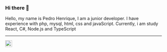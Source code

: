 ### Hi there 👋

<p align="left">
  Hello, my name is Pedro Henrique, I am a junior developer. I have experience with php, mysql, html, css and javaScript. Currently, i am study React, C#, Node.js and
  TypeScript
</p>

<hr />

<a target="_blank" href="https://www.linkedin.com/in/pedro-henrique-da-silva-008816199">
  <img align="left" alt="LinkdeIN" width="22px" src="https://cdn.jsdelivr.net/npm/simple-icons@v3/icons/linkedin.svg" />
</a>

<!-- 

Here are some ideas to get you started:

- 🔭 I’m currently working on ...
- 🌱 I’m currently learning ...
- 👯 I’m looking to collaborate on ...
- 🤔 I’m looking for help with ...
- 💬 Ask me about ...
- 📫 How to reach me: ...
- 😄 Pronouns: ...
- ⚡ Fun fact: ...
-->
